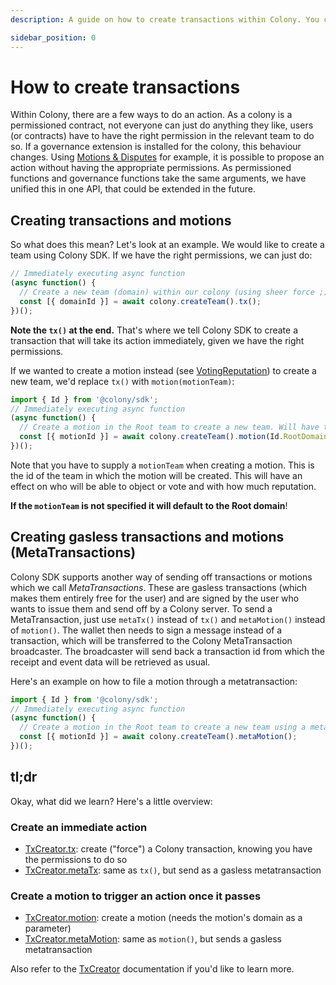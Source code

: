 ```yaml
---
description: A guide on how to create transactions within Colony. You can create motions and even gasless MetaTransactions in a very straightforward and concise way.

sidebar_position: 0
---
```


# How to create transactions

Within Colony, there are a few ways to do an action. As a colony is a permissioned contract, not everyone can just do anything they like, users (or contracts) have to have the right permission in the relevant team to do so.
If a governance extension is installed for the colony, this behaviour changes. Using [Motions & Disputes](../api/classes/VotingReputation.md) for example, it is possible to propose an action without having the appropriate permissions.
As permissioned functions and governance functions take the same arguments, we have unified this in one API, that could be extended in the future.

## Creating transactions and motions

So what does this mean? Let's look at an example. We would like to create a team using Colony SDK. If we have the right permissions, we can just do:

```typescript
// Immediately executing async function
(async function() {
  // Create a new team (domain) within our colony (using sheer force ;) )
  const [{ domainId }] = await colony.createTeam().tx();
})();
```

**Note the `tx()` at the end.** That's where we tell Colony SDK to create a transaction that will take its action immediately, given we have the right permissions.

If we wanted to create a motion instead (see [VotingReputation](../api/classes/VotingReputation.md)) to create a new team, we'd replace `tx()` with `motion(motionTeam)`:

```typescript
import { Id } from '@colony/sdk';
// Immediately executing async function
(async function() {
  // Create a motion in the Root team to create a new team. Will have to go through the whole motion workflow
  const [{ motionId }] = await colony.createTeam().motion(Id.RootDomain);
})();
```

Note that you have to supply a `motionTeam` when creating a motion. This is the id of the team in which the motion will be created. This will have an effect on who will be able to object or vote and with how much reputation.

**If the `motionTeam` is not specified it will default to the Root domain**!


## Creating gasless transactions and motions (MetaTransactions)

Colony SDK supports another way of sending off transactions or motions which we call *MetaTransactions*. These are gasless transactions (which makes them entirely free for the user) and are signed by the user who wants to issue them and send off by a Colony server. To send a MetaTransaction, just use `metaTx()` instead of `tx()` and `metaMotion()` instead of `motion()`. The wallet then needs to sign a message instead of a transaction, which will be transferred to the Colony MetaTransaction broadcaster. The broadcaster will send back a transaction id from which the receipt and event data will be retrieved as usual.

Here's an example on how to file a motion through a metatransaction:

```typescript
import { Id } from '@colony/sdk';
// Immediately executing async function
(async function() {
  // Create a motion in the Root team to create a new team using a metatransaction
  const [{ motionId }] = await colony.createTeam().metaMotion();
})();
```

## tl;dr

Okay, what did we learn? Here's a little overview:

### Create an immediate action

- [TxCreator.tx](../api/classes/TxCreator.md#tx): create ("force") a Colony transaction, knowing you have the permissions to do so
- [TxCreator.metaTx](../api/classes/TxCreator.md#metatx): same as `tx()`, but send as a gasless metatransaction

### Create a motion to trigger an action once it passes

- [TxCreator.motion](../api/classes/TxCreator.md#motion): create a motion (needs the motion's domain as a parameter)
- [TxCreator.metaMotion](../api/classes/TxCreator.md#metamotion): same as `motion()`, but sends a gasless metatransaction

Also refer to the [TxCreator](../api/classes/TxCreator.md) documentation if you'd like to learn more.
